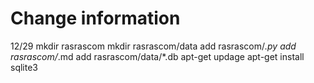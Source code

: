 # Change information

12/29
mkdir rasrascom
mkdir rasrascom/data
add rasrascom/*.py
add rasrascom/*.md
add rasrascom/data/*.db
apt-get updage
apt-get install sqlite3

